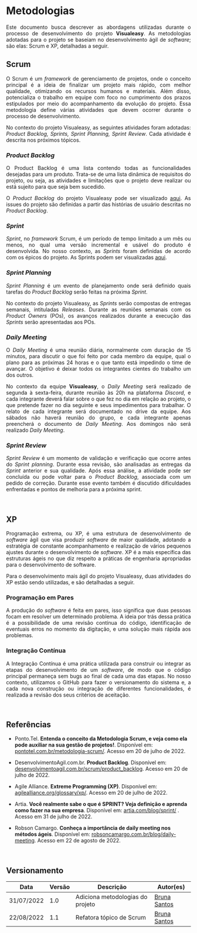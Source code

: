 # Metodologias

<p align="justify">Este documento busca descrever as abordagens utilizadas durante o processo de desenvolvimento do projeto <b>Visualeasy</b>. As metodologias adotadas para o projeto se baseiam no desenvolvimento ágil de <i>software</i>; são elas: Scrum e XP, detalhadas a seguir.</p>


##  <b>Scrum</b>
<p align="justify">O Scrum é um <i>framework</i> de gerenciamento de projetos, onde o conceito principal é a ideia de finalizar um projeto mais rápido, com melhor qualidade, otimizando os recursos humanos e materiais. Além disso, potencializa o trabalho em equipe com foco no cumprimento dos prazos estipulados por meio do acompanhamento da evolução do projeto. Essa metodologia define várias atividades que devem ocorrer durante o processo de desenvolvimento.</p>

<p align="justify">No contexto do projeto Visualeasy, as seguintes atividades foram adotadas: <i>Product Backlog, Sprints, Sprint Planning, Sprint Review</i>. Cada atividade é descrita nos próximos tópicos.</p>


### <i>Product Backlog</i>
<p align="justify">O Product Backlog é uma lista contendo todas as funcionalidades desejadas para um produto. Trata-se de uma lista dinâmica de requisitos do projeto, ou seja, as atividades e limitações que o projeto deve realizar ou está sujeito para que seja bem sucedido.</p>

<p align="justify">O <i>Product Backlog</i> do projeto Visualeasy pode ser visualizado <a href="https://fga-eps-mds.github.io/2022-1-Visualeasy-Doc/documentacao/backlog/">aqui</a>. As issues do projeto são definidas a partir das histórias de usuário descritas no <i>Product Backlog</i>.</p>



### <i>Sprint</i>
<p align="justify"><i>Sprint</i>, no <i>framework</i> Scrum, é um período de tempo limitado a um mês ou menos, no qual uma versão incremental e usável do produto é desenvolvida. No nosso contexto, as <i>Sprints</i> foram definidas de acordo com os épicos do projeto. As Sprints podem ser visualizadas <a href="https://fga-eps-mds.github.io/2022-1-Visualeasy-Doc/scrum/modelo-resumo-sprint/">aqui</a>.</p>



### <i>Sprint Planning</i>
<p align="justify"><i>Sprint Planning</i> é um evento de planejamento onde será definido quais tarefas do <i>Product Backlog</i> serão feitas na próxima <i>Sprint</i>.</p>


<p align="justify">No contexto do projeto Visualeasy, as <i>Sprints</i> serão compostas de entregas semanais, intituladas <i>Releases</i>. Durante as reuniões semanais com os <i>Product Owners</i> (POs), os avanços realizados durante a execução das <i>Sprints</i> serão apresentadas aos POs.</p>



### <i>Daily Meeting</i>

<p align="justify">O <i>Daily Meeting</i> é uma reunião diária, normalmente com duração de 15 minutos, para discutir o que foi feito por cada membro da equipe, qual o plano para as próximas 24 horas e o que tanto está impedindo o time de avançar. O objetivo é deixar todos os integrantes cientes do trabalho um dos outros.</p>

<p align="justify">No contexto da equipe <b>Visualeasy</b>, o <i>Daily Meeting</i> será realizado de segunda à sexta-feira, durante reunião às 20h na plataforma <i>Discord</i>, e cada integrante deverá falar sobre o que fez no dia em relação ao projeto, o que pretende fazer no dia seguinte e seus impedimentos para trabalhar. O relato de cada integrante será documentado no drive da equipe. Aos sábados não haverá reunião do grupo, e cada integrante apenas preencherá o documento de <i>Daily Meeting</i>. Aos domingos não será realizado <i>Daily Meeting</i>.</p>



### <i>Sprint Review</i>
<p align="justify"><i>Sprint Review</i> é um momento de validação e verificação que ocorre antes do <i>Sprint planning</i>. Durante essa revisão, são analisadas as entregas da <i>Sprint</i> anterior e sua qualidade. Após essa análise, a atividade pode ser concluída ou pode voltar para o <i>Product Backlog</i>, associada com um pedido de correção. Durante esse evento também é discutido dificuldades enfrentadas e pontos de melhoria para a próxima sprint.</p>


<br>

## <b>XP</b>
<p align="justify">Programação extrema, ou XP, é uma estrutura de desenvolvimento de <i>software</i> ágil que visa produzir <i>software</i> de maior qualidade, adotando a estratégia de constante acompanhamento e realização de vários pequenos ajustes durante o desenvolvimento de <i>software</i>. XP é a mais específica das estruturas ágeis no que diz respeito a práticas de engenharia apropriadas para o desenvolvimento de software.</p>

<p align="justify">Para o desenvolvimento mais ágil do projeto Visualeasy, duas atividades do XP estão sendo utilizadas, e são detalhadas a seguir.</p>


### Programação em Pares
<p align="justify">A produção do <i>software</i> é feita em pares, isso significa que duas pessoas focam em resolver um determinado problema. A ideia por trás dessa prática é a possibilidade de uma revisão contínua do código, identificação de eventuais erros no momento da digitação, e uma solução mais rápida aos problemas.</p>


### Integração Contínua

<p align="justify">A Integração Contínua é uma prática utilizada para construir ou integrar as etapas do desenvolvimento de um <i>software</i>, de modo que o código principal permaneça sem bugs ao final de cada uma das etapas. No nosso contexto, utilizamos o GitHub para fazer o versionamento do sistema e, a cada nova construção ou integração de diferentes funcionalidades, é realizada a revisão dos seus critérios de aceitação.</p>

<br>

## Referências

+ Ponto.Tel. <b>Entenda o conceito da Metodologia Scrum, e veja como ela pode auxiliar na sua gestão de projetos!</b>. Disponível em: [pontotel.com.br/metodologia-scrum/](https://www.pontotel.com.br/metodologia-scrum/). Acesso em 20 de julho de 2022.

+ DesenvolvimentoAgil.com.br. <b>Product Backlog</b>. Disponível em: [desenvolvimentoagil.com.br/scrum/product_backlog](http://www.desenvolvimentoagil.com.br/scrum/product_backlog). Acesso em 20 de julho de 2022.

+ Agile Alliance. <b>Extreme Programming (XP)</b>. Disponível em: [agilealliance.org/glossary/xp/](https://www.agilealliance.org/glossary/xp/). Acesso em 20 de julho de 2022.

+ Artia. <b>Você realmente sabe o que é SPRINT? Veja definição e aprenda como fazer na sua empresa</b>. Disponível em: [artia.com/blog/sprint/](https://artia.com/blog/sprint/) . Acesso em 31 de julho de 2022.

+ Robson Camargo. <b>Conheça a importância de daily meeting nos métodos ágeis</b>. Disponível em: [robsoncamargo.com.br/blog/daily-meeting](https://robsoncamargo.com.br/blog/daily-meeting). Acesso em 22 de agosto de 2022.

<br>

## Versionamento

| Data | Versão | Descrição | Autor(es) |
|------|------|------|------|
|31/07/2022|1.0|Adiciona metodologias do projeto|[Bruna Santos](https://github.com/brunaalmeidasantos)|
|22/08/2022|1.1|Refatora tópico de Scrum|[Bruna Santos](https://github.com/brunaalmeidasantos)|